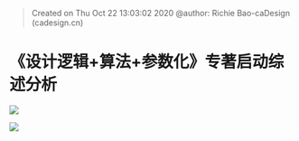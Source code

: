 


> Created on Thu Oct 22 13:03:02 2020 @author: Richie Bao-caDesign (cadesign.cn)
# 《设计逻辑+算法+参数化》专著启动综述分析



![](https://github.com/richieBao/python-urbanPlanning/blob/master/images/parametrization_01.jpg)


![](https://github.com/richieBao/python-urbanPlanning/blob/master/images/parametrization_02.jpg)
<!--stackedit_data:
eyJoaXN0b3J5IjpbLTE3OTIyNjQxMDYsMTc4OTI5NDY5LC0xNj
U2MzE5NjczLDE0NjI5MDYyNzYsNzMwOTk4MTE2XX0=
-->